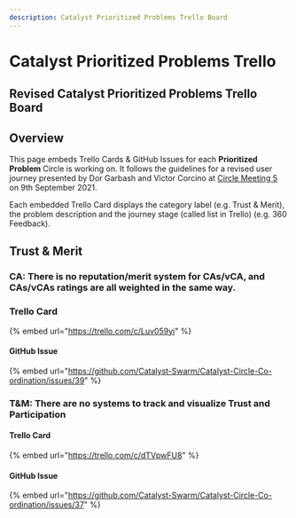 ```yaml
---
description: Catalyst Prioritized Problems Trello Board
---
```


# Catalyst Prioritized Problems Trello

## Revised Catalyst Prioritized Problems Trello Board

## Overview

This page embeds Trello Cards & GitHub Issues for each **Prioritized Problem** Circle is working on. It follows the guidelines for a revised user journey presented by Dor Garbash and Victor Corcino at [Circle Meeting 5](https://catalyst-swarm.gitbook.io/catalyst-circle/meetings/meeting-5-september-9th-2021#00-15-trello-board-guidelines-dor-and-victor-10-min) on 9th September 2021.

Each embedded Trello Card displays the category label \(e.g. Trust & Merit\), the problem description and the journey stage \(called list in Trello\) \(e.g. 360 Feedback\).

## Trust & Merit

### CA: There is no reputation/merit system for CAs/vCA, and CAs/vCAs ratings are all weighted in the same way.

### Trello Card



{% embed url="https://trello.com/c/Luv059yi" %}

#### GitHub Issue

{% embed url="https://github.com/Catalyst-Swarm/Catalyst-Circle-Co-ordination/issues/39" %}

### T&M: There are no systems to track and visualize Trust and Participation

#### Trello Card

{% embed url="https://trello.com/c/dTVpwFU8" %}

#### GitHub Issue

{% embed url="https://github.com/Catalyst-Swarm/Catalyst-Circle-Co-ordination/issues/37" %}



